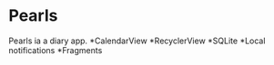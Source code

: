 # Pearls
Pearls ia a diary app.
*CalendarView
*RecyclerView
*SQLite
*Local notifications
*Fragments
